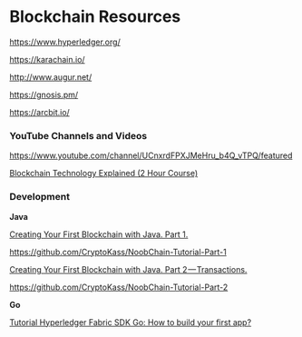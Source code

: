 # Blockchain Resources

https://www.hyperledger.org/

https://karachain.io/

http://www.augur.net/

https://gnosis.pm/

https://arcbit.io/

### YouTube Channels and Videos

https://www.youtube.com/channel/UCnxrdFPXJMeHru_b4Q_vTPQ/featured

[Blockchain Technology Explained (2 Hour Course)](https://www.youtube.com/watch?v=qOVAbKKSH10)

### Development

**Java**

[Creating Your First Blockchain with Java. Part 1.](https://medium.com/programmers-blockchain/create-simple-blockchain-java-tutorial-from-scratch-6eeed3cb03fa)

https://github.com/CryptoKass/NoobChain-Tutorial-Part-1

[Creating Your First Blockchain with Java. Part 2 — Transactions.](https://medium.com/programmers-blockchain/creating-your-first-blockchain-with-java-part-2-transactions-2cdac335e0ce)

https://github.com/CryptoKass/NoobChain-Tutorial-Part-2

**Go**

[Tutorial Hyperledger Fabric SDK Go: How to build your first app?](https://chainhero.io/2017/07/tutorial-build-blockchain-app/)